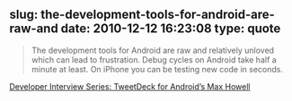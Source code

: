 slug: the-development-tools-for-android-are-raw-and
date: 2010-12-12 16:23:08
type: quote
---

> The development tools for Android are raw and relatively unloved which can lead to frustration. Debug cycles on Android take half a minute at least. On iPhone you can be testing new code in seconds.

[Developer Interview Series: TweetDeck for Android’s Max Howell](http://www.androidpolice.com/2010/11/14/developer-interview-series-tweetdeck-for-androids-max-howell/)
